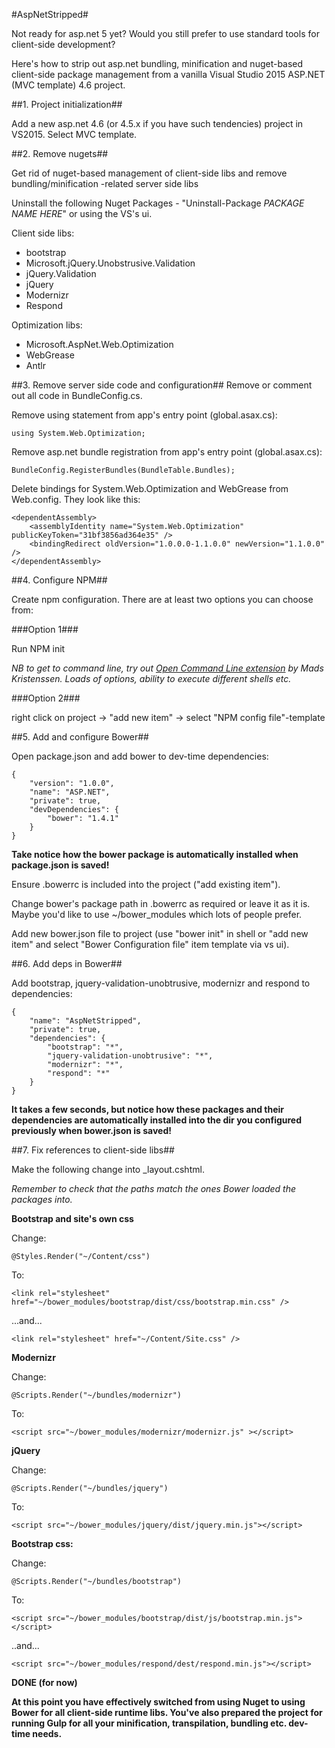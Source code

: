 #AspNetStripped#

Not ready for asp.net 5 yet? Would you still prefer to use standard tools for client-side development?

Here's how to strip out asp.net bundling, minification and nuget-based client-side package management from a vanilla Visual Studio 2015 ASP.NET (MVC template)  4.6 project.

##1. Project initialization##

Add a new asp.net 4.6 (or 4.5.x if you have such tendencies) project in VS2015. Select MVC template.

##2. Remove nugets##

Get rid of nuget-based management of client-side libs and remove bundling/minification -related server side libs

Uninstall the following Nuget Packages - "Uninstall-Package *PACKAGE NAME HERE*" or using the VS's ui.

Client side libs:

- bootstrap
- Microsoft.jQuery.Unobstrusive.Validation
- jQuery.Validation
- jQuery
- Modernizr
- Respond

Optimization libs:

- Microsoft.AspNet.Web.Optimization
- WebGrease
- Antlr



##3. Remove server side code and configuration##
Remove or comment out all code in BundleConfig.cs.

Remove using statement from app's entry point (global.asax.cs):

`using System.Web.Optimization;`

Remove asp.net bundle registration from app's entry point (global.asax.cs):

`BundleConfig.RegisterBundles(BundleTable.Bundles);`

Delete bindings for System.Web.Optimization and WebGrease from Web.config. They look like this:
``` 
<dependentAssembly>
    <assemblyIdentity name="System.Web.Optimization" publicKeyToken="31bf3856ad364e35" />
    <bindingRedirect oldVersion="1.0.0.0-1.1.0.0" newVersion="1.1.0.0" />
</dependentAssembly> 
```

##4. Configure NPM##

Create npm configuration. There are at least two options you can choose from:

###Option 1###

Run NPM init 

*NB to get to command line, try out [Open Command Line extension](http://bit.ly/1L0YHZh]) by Mads Kristenssen. Loads of options, ability to execute different shells etc.*

###Option 2###

right click on project -> "add new item" -> select "NPM config file"-template

##5. Add and configure Bower##

Open package.json and add bower to dev-time dependencies:
```
{
    "version": "1.0.0",
    "name": "ASP.NET",
    "private": true,
    "devDependencies": {
        "bower": "1.4.1"
    }
}
```

**Take notice how the bower package is automatically installed when package.json is saved!**

Ensure .bowerrc is included into the project ("add existing item"). 

Change bower's package path in .bowerrc as required or leave it as it is. Maybe you'd like to use ~/bower_modules which lots of people prefer.

Add new bower.json file to project (use "bower init" in shell or "add new item" and select "Bower Configuration file" item template via vs ui).

##6. Add deps in Bower##

Add bootstrap, jquery-validation-unobtrusive, modernizr and respond to dependencies:
```
{
    "name": "AspNetStripped",
    "private": true,
    "dependencies": {
        "bootstrap": "*",
        "jquery-validation-unobtrusive": "*",
        "modernizr": "*",
        "respond": "*"
    }
}
```

**It takes a few seconds, but notice how these packages and their dependencies are automatically installed into the dir you configured previously when bower.json is saved!**

##7. Fix references to client-side libs##

Make the following change into _layout.cshtml. 

*Remember to check that the paths match the ones Bower loaded the packages into.*

**Bootstrap and site's own css**

Change:

`@Styles.Render("~/Content/css")`

To:

`<link rel="stylesheet" href="~/bower_modules/bootstrap/dist/css/bootstrap.min.css" />`

...and...

`<link rel="stylesheet" href="~/Content/Site.css" />`

**Modernizr**

Change:

`@Scripts.Render("~/bundles/modernizr")`

To:

`<script src="~/bower_modules/modernizr/modernizr.js" ></script>`

**jQuery**

Change:

`@Scripts.Render("~/bundles/jquery")`

To:

`<script src="~/bower_modules/jquery/dist/jquery.min.js"></script>`

**Bootstrap css:**

Change:

`@Scripts.Render("~/bundles/bootstrap")`

To:

`<script src="~/bower_modules/bootstrap/dist/js/bootstrap.min.js"></script>`

..and...

`<script src="~/bower_modules/respond/dest/respond.min.js"></script>`


**DONE (for now)**



**At this point you have effectively switched from using Nuget to using Bower for all client-side runtime libs. You've also prepared the project for running Gulp for all your minification, transpilation, bundling etc. dev-time needs.**



